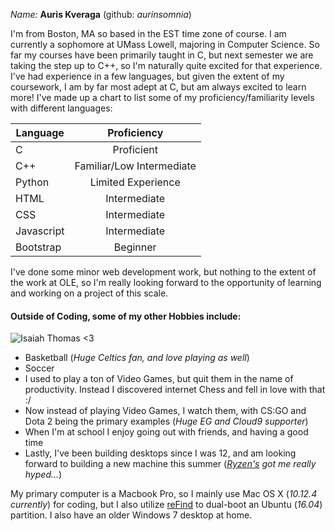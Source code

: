 *Name:* __Auris Kveraga__ (github: _aurinsomnia_)

I'm from Boston, MA so based in the EST time zone of course. I am currently a sophomore at UMass Lowell, majoring in Computer Science.
So far my courses have been primarily taught in C, but next semester we are taking the step up to C++, so I'm naturally quite excited
for that experience. I've had experience in a few languages, but given the extent of my coursework, I am by far most adept at C, 
but am always excited to learn more! 
I've made up a chart to list some of my proficiency/familiarity levels with different languages:


| Language      | Proficiency   |
| ------------- |:-------------:|
| C             | Proficient |
| C++           | Familiar/Low Intermediate    |
| Python        | Limited Experience     |
| HTML          | Intermediate     |
| CSS           | Intermediate     |
| Javascript    | Intermediate    |
| Bootstrap     | Beginner     |



I've done some minor web development work, but nothing to the extent of the work at OLE,
so I'm really looking forward to the opportunity of learning and working on a project of this scale. 

#### Outside of Coding, some of my other Hobbies include: ####
![Isaiah Thomas <3](http://i.cdn.turner.com/drp/nba/celtics/sites/default/files/styles/story_main_photo/public/170429thomas2.jpg?itok=3UQ3hgEP)

* Basketball (_Huge Celtics fan, and love playing as well_)
* Soccer
* I used to play a ton of Video Games, but quit them in the name of productivity. Instead I discovered internet Chess and fell in love with that :/
* Now instead of playing Video Games, I watch them, with CS:GO and Dota 2 being the primary examples (*Huge EG and Cloud9 supporter*)
* When I'm at school I enjoy going out with friends, and having a good time
* Lastly, I've been building desktops since I was 12, and am looking forward to building a new machine this summer (*[Ryzen's](https://www.amd.com/en/ryzen) got me really hyped...*)

My primary computer is a Macbook Pro, so I mainly use Mac OS X (*10.12.4 currently*) for coding, but I also utilize [reFind](http://www.rodsbooks.com/refind/) to dual-boot an Ubuntu (_16.04_) partition. I also have an older Windows 7 desktop at home.
